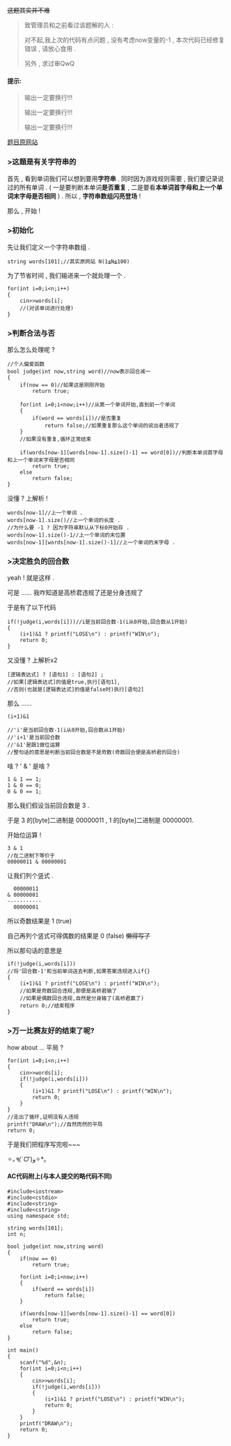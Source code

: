 ~~这题其实并不难~~

>致管理员和之前看过该题解的人 :
>
>对不起,我上次的代码有点问题 , 没有考虑now变量的-1 , 本次代码已经修复错误 , 请放心食用 .
>
>另外 , 求过审QwQ

#### 提示:

> 输出一定要换行!!!
>
> 输出一定要换行!!!
>
> 输出一定要换行!!!

[题目原网站](https://arc014.contest.atcoder.jp/tasks/arc014_2)

### >这题是有关字符串的

首先 , 看到单词我们可以想到要用**字符串** . 同时因为游戏规则需要 , 我们要记录说过的所有单词 . ( 一是要判断本单词**是否重复** , 二是要看**本单词首字母和上一个单词末字母是否相同** ) . 所以 , **字符串数组闪亮登场** !

那么 , 开始 !

### >初始化

先让我们定义一个字符串数组 . 
```
string words[101];//其实原网站 N(1≦N≦100)
```
为了节省时间 , 我们输进来一个就处理一个 . 
```
for(int i=0;i<n;i++)
{
	cin>>words[i];
	//(对该单词进行处理)
}
```

### >判断合法与否

那么怎么处理呢 ? 
```
//个人偏爱函数
bool judge(int now,string word)//now表示回合减一
{
	if(now == 0)//如果这是刚刚开始
		return true;
	
	for(int i=0;i<now;i++)//从第一个单词开始,直到前一个单词
	{
		if(word == words[i])//是否重复
			return false;//如果重复那么这个单词的说出者违规了
	}
	//如果没有重复,循环正常结束

	if(words[now-1][words[now-1].size()-1] == word[0])//判断本单词首字母和上一个单词末字母是否相同
		return true;
	else
		return false;
}
```

没懂 ? 上解析 !

```
words[now-1]//上一个单词 .
words[now-1].size()//上一个单词的长度 .
//为什么要 -1 ? 因为字符串默认从下标0开始存 .
words[now-1].size()-1//上一个单词的末位置
words[now-1][words[now-1].size()-1]//上一个单词的末字母 .
```

### >决定胜负的回合数

yeah ! 就是这样 .

可是 ...... 我咋知道是高桥君违规了还是分身违规了

于是有了以下代码

```
if(!judge(i,words[i]))//i是当前回合数-1(i从0开始,回合数从1开始)
{
	(i+1)&1 ? printf("LOSE\n") : printf("WIN\n");
	return 0;
}
```

又没懂 ? 上解析x2

```
[逻辑表达式] ? [语句1] : [语句2] ;
//如果[逻辑表达式]的值是true,执行[语句1],
//否则(也就是[逻辑表达式]的值是false时)执行[语句2]
```
那么 ......
```
(i+1)&1

//'i'是当前回合数-1(i从0开始,回合数从1开始)
//'i+1'是当前回合数
//'&1'是跟1做位运算
//整句话的意思是判断当前回合数是不是奇数(奇数回合便是高桥君的回合)
```
啥 ? ' & ' 是啥 ?
```
1 & 1 == 1;
1 & 0 == 0;
0 & 0 == 1;
```
那么我们假设当前回合数是 3 .

于是 3 的[byte]二进制是 00000011 , 1 的[byte]二进制是 00000001.

开始位运算 !
```
3 & 1
//在二进制下等价于
00000011 & 00000001
```
让我们列个竖式 . 
```
  00000011
& 00000001
-----------
  00000001

```
所以奇数结果是 1 (true)

自己再列个竖式可得偶数的结果是 0 (false)
~~懒得写了~~

所以那句话的意思是
```
if(!judge(i,words[i]))
//将'回合数-1'和当前单词送去判断,如果答案违规进入if{}
{
	(i+1)&1 ? printf("LOSE\n") : printf("WIN\n");
	//如果是奇数回合违规,那便是高桥君输了
	//如果是偶数回合违规,自然是分身输了(高桥君赢了)
	return 0;//结束程序
}
```

### >万一比赛友好的结束了呢?

how about ... 平局 ?

```
for(int i=0;i<n;i++)
{
	cin>>words[i];
	if(!judge(i,words[i]))
	{
		(i+1)&1 ? printf("LOSE\n") : printf("WIN\n");
		return 0;
	}
}
//走出了循环,证明没有人违规
printf("DRAW\n");//自然而然的平局
return 0;

```

于是我们把程序写完啦~~~

✧*｡٩(ˊᗜˋ*)و✧*｡

#### AC代码附上(与本人提交的略代码不同)
```
#include<iostream>
#include<cstdio>
#include<string>
#include<cstring>
using namespace std;

string words[101];
int n;

bool judge(int now,string word)
{
	if(now == 0)
		return true;
	
	for(int i=0;i<now;i++)
	{
		if(word == words[i])
			return false;
	}

	if(words[now-1][words[now-1].size()-1] == word[0])
		return true;
	else
		return false;
}

int main()
{
	scanf("%d",&n);
	for(int i=0;i<n;i++)
	{
		cin>>words[i];
		if(!judge(i,words[i]))
		{
			(i+1)&1 ? printf("LOSE\n") : printf("WIN\n");
			return 0;
		}
	}
	printf("DRAW\n");
	return 0;
}
```